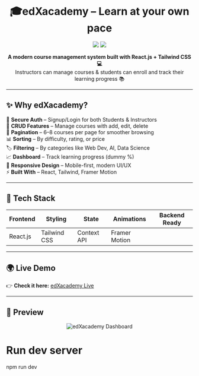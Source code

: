 <h1 align="center">🎓edXacademy – Learn at your own pace</h1>

<p align="center">
  <a href="  "><img src="https://img.shields.io/badge/Live-Demo-blue?style=for-the-badge"></a>
  <a href="https://github.com/"><img src="https://img.shields.io/badge/GitHub-Repo-black?style=for-the-badge&logo=github"></a>
</p>

<p align="center">
  <b>A modern course management system built with React.js + Tailwind CSS 💻</b><br/>
  Instructors can manage courses & students can enroll and track their learning progress 📚
</p>

---

## ✨ Why edXacademy?

🔐 **Secure Auth** – Signup/Login for both Students & Instructors  
📝 **CRUD Features** – Manage courses with add, edit, delete  
📄 **Pagination** – 6–8 courses per page for smoother browsing  
📊 **Sorting** – By difficulty, rating, or price  
🏷 **Filtering** – By categories like Web Dev, AI, Data Science  
📈 **Dashboard** – Track learning progress (dummy %)  
📱 **Responsive Design** – Mobile-first, modern UI/UX  
⚡ **Built With** – React, Tailwind, Framer Motion  

---

## 🚀 Tech Stack

| Frontend | Styling | State | Animations | Backend Ready |
|----------|---------|-------|------------|---------------|
| React.js | Tailwind CSS | Context API | Framer Motion |

---

## 🌍 Live Demo

👉 **Check it here:** [edXacademy Live](https://edxacademy.netlify.app/)  

---

## 📸 Preview

<p align="center">
  <img src="  " alt="edXacademy Dashboard" />
</p>


# Run dev server
npm run dev
